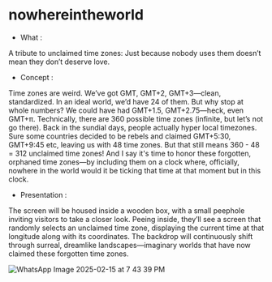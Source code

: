 # nowhereintheworld

-  What :

 A tribute to unclaimed time zones: Just because nobody uses them doesn’t mean they don’t deserve love.

- Concept :

Time zones are weird. We’ve got GMT, GMT+2, GMT+3—clean, standardized. In an ideal world, we’d have 24 of them.
But why stop at whole numbers? We could have had GMT+1.5, GMT+2.75—heck, even GMT+π. Technically, there are 360 possible time zones (infinite, but let’s not go there). Back in the sundial days, people actually hyper local timezones. Sure some countries decided to be rebels and claimed GMT+5:30, GMT+9:45 etc, leaving us with 48 time zones. But that still means 360 - 48 = 312 unclaimed time zones! 
And I say it's time to honor these forgotten, orphaned time zones—by including them on a clock where, officially, nowhere in the world would it be ticking that time at that moment but in this clock.

- Presentation :

The screen will be housed inside a wooden box, with a small peephole inviting visitors to take a closer look. Peeing inside, they’ll see a screen that randomly selects an unclaimed time zone, displaying the current time at that longitude along with its coordinates. The backdrop will continuously shift through surreal, dreamlike landscapes—imaginary worlds that have now claimed these forgotten time zones.

![WhatsApp Image 2025-02-15 at 7 43 39 PM](https://github.com/user-attachments/assets/0a793eb7-0f4d-4e6c-a40c-b08806bdba16)
